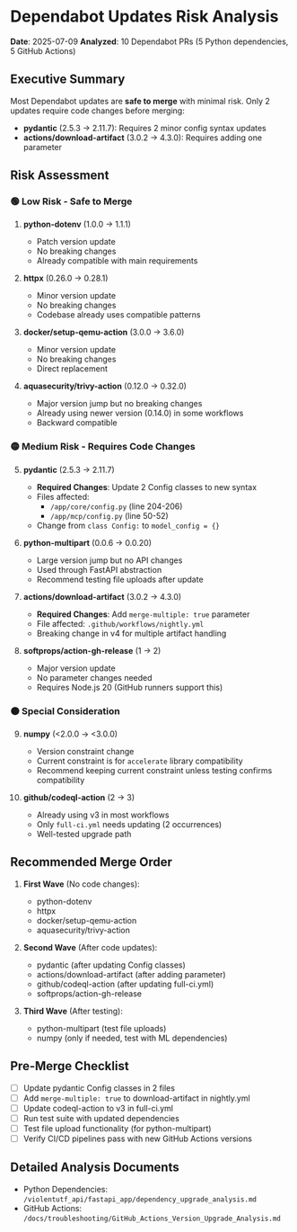 # Dependabot Updates Risk Analysis

**Date**: 2025-07-09
**Analyzed**: 10 Dependabot PRs (5 Python dependencies, 5 GitHub Actions)

## Executive Summary

Most Dependabot updates are **safe to merge** with minimal risk. Only 2 updates require code changes before merging:
- **pydantic** (2.5.3 → 2.11.7): Requires 2 minor config syntax updates
- **actions/download-artifact** (3.0.2 → 4.3.0): Requires adding one parameter

## Risk Assessment

### 🟢 Low Risk - Safe to Merge

1. **python-dotenv** (1.0.0 → 1.1.1)
   - Patch version update
   - No breaking changes
   - Already compatible with main requirements

2. **httpx** (0.26.0 → 0.28.1)
   - Minor version update
   - No breaking changes
   - Codebase already uses compatible patterns

3. **docker/setup-qemu-action** (3.0.0 → 3.6.0)
   - Minor version update
   - No breaking changes
   - Direct replacement

4. **aquasecurity/trivy-action** (0.12.0 → 0.32.0)
   - Major version jump but no breaking changes
   - Already using newer version (0.14.0) in some workflows
   - Backward compatible

### 🟡 Medium Risk - Requires Code Changes

5. **pydantic** (2.5.3 → 2.11.7)
   - **Required Changes**: Update 2 Config classes to new syntax
   - Files affected:
     - `/app/core/config.py` (line 204-206)
     - `/app/mcp/config.py` (line 50-52)
   - Change from `class Config:` to `model_config = {}`

6. **python-multipart** (0.0.6 → 0.0.20)
   - Large version jump but no API changes
   - Used through FastAPI abstraction
   - Recommend testing file uploads after update

7. **actions/download-artifact** (3.0.2 → 4.3.0)
   - **Required Changes**: Add `merge-multiple: true` parameter
   - File affected: `.github/workflows/nightly.yml`
   - Breaking change in v4 for multiple artifact handling

8. **softprops/action-gh-release** (1 → 2)
   - Major version update
   - No parameter changes needed
   - Requires Node.js 20 (GitHub runners support this)

### 🟠 Special Consideration

9. **numpy** (<2.0.0 → <3.0.0)
   - Version constraint change
   - Current constraint is for `accelerate` library compatibility
   - Recommend keeping current constraint unless testing confirms compatibility

10. **github/codeql-action** (2 → 3)
    - Already using v3 in most workflows
    - Only `full-ci.yml` needs updating (2 occurrences)
    - Well-tested upgrade path

## Recommended Merge Order

1. **First Wave** (No code changes):
   - python-dotenv
   - httpx
   - docker/setup-qemu-action
   - aquasecurity/trivy-action

2. **Second Wave** (After code updates):
   - pydantic (after updating Config classes)
   - actions/download-artifact (after adding parameter)
   - github/codeql-action (after updating full-ci.yml)
   - softprops/action-gh-release

3. **Third Wave** (After testing):
   - python-multipart (test file uploads)
   - numpy (only if needed, test with ML dependencies)

## Pre-Merge Checklist

- [ ] Update pydantic Config classes in 2 files
- [ ] Add `merge-multiple: true` to download-artifact in nightly.yml
- [ ] Update codeql-action to v3 in full-ci.yml
- [ ] Run test suite with updated dependencies
- [ ] Test file upload functionality (for python-multipart)
- [ ] Verify CI/CD pipelines pass with new GitHub Actions versions

## Detailed Analysis Documents

- Python Dependencies: `/violentutf_api/fastapi_app/dependency_upgrade_analysis.md`
- GitHub Actions: `/docs/troubleshooting/GitHub_Actions_Version_Upgrade_Analysis.md`
